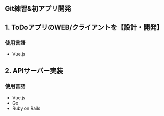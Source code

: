 ## Git練習&初アプリ開発

## 1. ToDoアプリのWEB/クライアントを【設計・開発】
### 使用言語
- Vue.js

## 2. APIサーバー実装
### 使用言語
- Vue.js
- Go
- Ruby on Rails